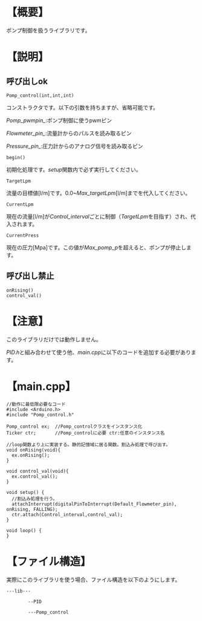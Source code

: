 # 【概要】
ポンプ制御を扱うライブラリです。

# 【説明】
## 呼び出しok
```
Pomp_control(int,int,int)
```
コンストラクタです。以下の引数を持ちますが、省略可能です。

*Pomp_pwmpin_*:ポンプ制御に使うpwmピン

*Flowmeter_pin_*:流量計からのパルスを読み取るピン

*Pressure_pin_*:圧力計からのアナログ信号を読み取るピン


```
begin()
```
初期化処理です。*setup*関数内で必ず実行してください。


```
TargetLpm
```
流量の目標値[l/m]です。0.0~*Max_targetLpm*[l/m]までを代入してください。


```
CurrentLpm
```
現在の流量[l/m]が*Control_interval*ごとに制御（*TargetLpm*を目指す）され、代入されます。


```
CurrentPress
```
現在の圧力[Mpa]です。この値が*Max_pomp_p*を超えると、ポンプが停止します。

## 呼び出し禁止
```
onRising()
control_val()
```

# 【注意】
このライブラリだけでは動作しません。

*PID.h*と組み合わせて使う他、*main.cpp*に以下のコードを追加する必要があります。

# 【main.cpp】
```
//動作に最低限必要なコード
#include <Arduino.h>
#include "Pomp_control.h"

Pomp_control ex;  //Pomp_controlクラスをインスタンス化
Ticker ctr;       //Pomp_controlに必要 ctr:任意のインスタンス名

//loop関数より上に実装する。静的記憶域に居る関数。割込み処理で呼び出す。
void onRising(void){
  ex.onRising();
}

void control_val(void){
  ex.control_val();
}

void setup() {
  //割込み処理を行う。
  attachInterrupt(digitalPinToInterrupt(Default_Flowmeter_pin), onRising, FALLING);
  ctr.attach(Control_interval,control_val);
}

void loop() {
}
```

# 【ファイル構造】
実際にこのライブラリを使う場合、ファイル構造を以下のようにします。

```
---lib---

        --PID

        ---Pomp_control